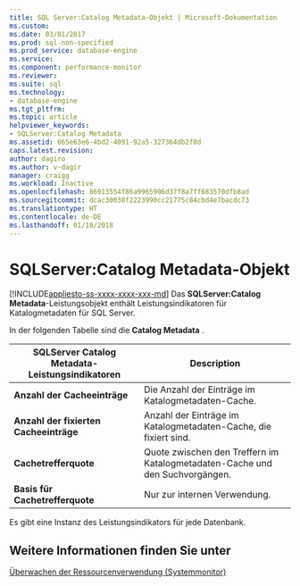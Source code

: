 ```yaml
---
title: SQL Server:Catalog Metadata-Objekt | Microsoft-Dokumentation
ms.custom: 
ms.date: 03/01/2017
ms.prod: sql-non-specified
ms.prod_service: database-engine
ms.service: 
ms.component: performance-monitor
ms.reviewer: 
ms.suite: sql
ms.technology:
- database-engine
ms.tgt_pltfrm: 
ms.topic: article
helpviewer_keywords:
- SQLServer:Catalog Metadata
ms.assetid: 665e63e6-4bd2-4091-92a5-327364db2f8d
caps.latest.revision: 
author: dagiro
ms.author: v-dagir
manager: craigg
ms.workload: Inactive
ms.openlocfilehash: 86913554f86a9965906d37f8a7ff683570dfb8ad
ms.sourcegitcommit: dcac30038f2223990cc21775c84cbd4e7bacdc73
ms.translationtype: HT
ms.contentlocale: de-DE
ms.lasthandoff: 01/18/2018
---
```

# <a name="sql-server-catalog-metadata-object"></a>SQLServer:Catalog Metadata-Objekt
[!INCLUDE[appliesto-ss-xxxx-xxxx-xxx-md](../../includes/appliesto-ss-xxxx-xxxx-xxx-md.md)] Das **SQLServer:Catalog Metadata**-Leistungsobjekt enthält Leistungsindikatoren für Katalogmetadaten für SQL Server.

In der folgenden Tabelle sind die **Catalog Metadata** .


|**SQLServer Catalog Metadata-Leistungsindikatoren**|Description|  
|-------------|-----------------|  
|**Anzahl der Cacheeinträge**|Die Anzahl der Einträge im Katalogmetadaten-Cache.|
|**Anzahl der fixierten Cacheeinträge**|Anzahl der Einträge im Katalogmetadaten-Cache, die fixiert sind.|
|**Cachetrefferquote**|Quote zwischen den Treffern im Katalogmetadaten-Cache und den Suchvorgängen.|
|**Basis für Cachetrefferquote**|Nur zur internen Verwendung.|

Es gibt eine Instanz des Leistungsindikators für jede Datenbank.

## <a name="see-also"></a>Weitere Informationen finden Sie unter  
[Überwachen der Ressourcenverwendung (Systemmonitor)](../../relational-databases/performance-monitor/monitor-resource-usage-system-monitor.md)
